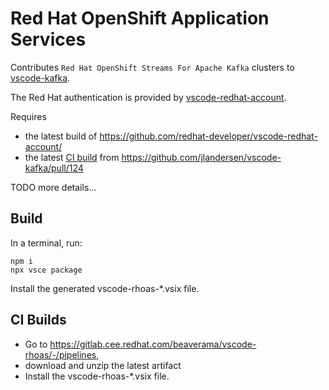 # Red Hat OpenShift Application Services

Contributes `Red Hat OpenShift Streams For Apache Kafka` clusters to [vscode-kafka](https://marketplace.visualstudio.com/items?itemName=jeppeandersen.vscode-kafka).

The Red Hat authentication is provided by [vscode-redhat-account](https://github.com/redhat-developer/vscode-redhat-account).

Requires 
- the latest build of https://github.com/redhat-developer/vscode-redhat-account/
- the latest [CI build](https://github.com/jlandersen/vscode-kafka/actions/workflows/ci.yml) from https://github.com/jlandersen/vscode-kafka/pull/124

TODO more details...

## Build
In a terminal, run:
```
npm i
npx vsce package
```

Install the generated vscode-rhoas-*.vsix file.

## CI Builds
- Go to https://gitlab.cee.redhat.com/beaverama/vscode-rhoas/-/pipelines, 
- download and unzip the latest artifact
- Install the vscode-rhoas-*.vsix file.